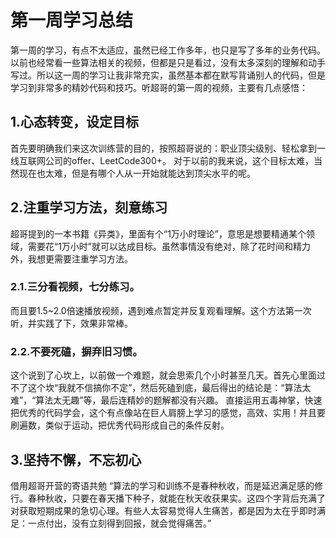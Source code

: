 <h1>第一周学习总结</h1>

第一周的学习，有点不太适应，虽然已经工作多年，也只是写了多年的业务代码。以前也经常看一些算法相关的视频，但都是只是看过，没有太多深刻的理解和动手写过。所以这一周的学习让我非常充实，虽然基本都在默写背诵别人的代码，但是学习到非常多的精妙代码和技巧。听超哥的第一周的视频，主要有几点感悟：

<h2>1.心态转变，设定目标</h2>
首先要明确我们来这次训练营的目的，按照超哥说的：职业顶尖级别、轻松拿到一线互联网公司的offer、LeetCode300+。
对于以前的我来说，这个目标太难，当然现在也太难，但是有哪个人从一开始就能达到顶尖水平的呢。

<h2>2.注重学习方法，刻意练习</h2>
超哥提到的一本书籍《异类》，里面有个“1万小时理论”，意思是想要精通某个领域，需要花“1万小时”就可以达成目标。虽然事情没有绝对，除了花时间和精力外，我想更需要注重学习方法。
<h3>2.1.三分看视频，七分练习。</h3>而且要1.5~2.0倍速播放视频，遇到难点暂定并反复观看理解。这个方法第一次听，并实践了下，效果非常棒。
<h3>2.2.不要死磕，摒弃旧习惯。</h3>这个说到了心坎上，以前做一个难题，就会思索几个小时甚至几天。首先心里面过不了这个坎“我就不信搞你不定”，然后死磕到底，最后得出的结论是：“算法太难”，“算法太无趣”等，最后连精妙的题解都没有兴趣。
直接运用五毒神掌，快速把优秀的代码学会，这个有点像站在巨人肩膀上学习的感觉，高效、实用！并且要刷遍数，类似于运动，把优秀代码形成自己的条件反射。

<h2>3.坚持不懈，不忘初心</h2>
借用超哥开营的寄语共勉
“算法的学习和训练不是春种秋收，而是延迟满足感的修行。春种秋收，只要在春天播下种子，就能在秋天收获果实。这四个字背后充满了对获取短期成果的急切心理。有些人太容易觉得人生痛苦，都是因为太在乎即时满足：一点付出，没有立刻得到回报，就会觉得痛苦。”



